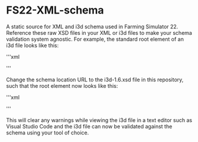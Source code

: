 # FS22-XML-schema
A static source for XML and i3d schema used in Farming Simulator 22.  Reference these raw XSD files in your XML or i3d files to make your schema validation system agnostic.  For example, the standard root element of an i3d file looks like this:

'''xml
<?xml version="1.0" encoding="iso-8859-1"?>
<i3D name="armoirePallet" version="1.6" xmlns:xsi="http://www.w3.org/2001/XMLSchema-instance" xsi:noNamespaceSchemaLocation="http://i3d.giants.ch/schema/i3d-1.6.xsd">
'''

Change the schema location URL to the i3d-1.6.xsd file in this repository, such that the root element now looks like this:

'''xml
<?xml version="1.0" encoding="iso-8859-1"?>
<i3D name="armoirePallet" version="1.6" xmlns:xsi="http://www.w3.org/2001/XMLSchema-instance" xsi:noNamespaceSchemaLocation="https://raw.githubusercontent.com/hungrycowdesign/FS22-XML-schema/main/i3d-1.6.xsd">
'''

This will clear any warnings while viewing the i3d file in a text editor such as Visual Studio Code and the i3d file can now be validated against the schema using your tool of choice.
